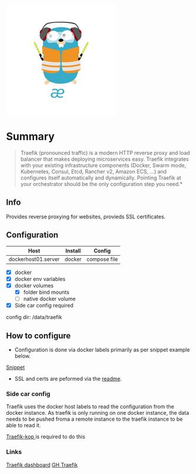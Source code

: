 <img src="logo.png" width="300"/>

# Summary 

>Traefik (pronounced traffic) is a modern HTTP reverse proxy and load balancer that makes deploying microservices easy. Traefik integrates with your existing infrastructure components (Docker, Swarm mode, Kubernetes, Consul, Etcd, Rancher v2, Amazon ECS, ...) and configures itself automatically and dynamically. Pointing Traefik at your orchestrator should be the only configuration step you need.*

## Info 

Provides reverse proxying for websites, provieds SSL certificates. 

## Configuration 

| Host                | Install | Config       |
| ------------------- | ------- | ------------ |
| dockerhost01.server | docker  | compose file |

* [x] docker
* [x] docker env variables
* [X] docker volumes
    - [x] folder bind mounts
    - [ ] native docker volume
* [x] Side car config required

config dir: /data/traefik

## How to configure

* Configuration is done via docker labels primarily as per snippet example below. 

[Snippet](dockercompose_snippet.md)

* SSL and certs are peformed via the [readme](SSL_offloading.md).

### Side car config 

Traefik uses the docker host labels to read the configuration from the docker instance. As traefik
is only running on one docker instance, the data needs to be pushed froma a remote instance to
the traefik instance to be able to read it.  

[Traefik-kop ](../software/traefik-kop/README.md) is required to do this 

### Links

[Traefik dashboard](http://dockerhost01.server:8080/dashboard/#/)
[GH Traefik](https://github.com/traefik/traefik)
